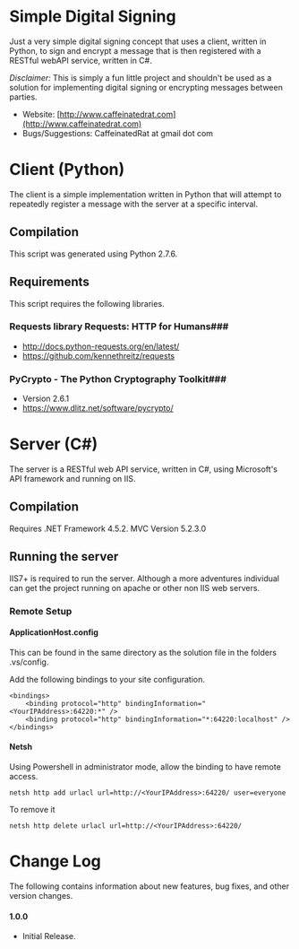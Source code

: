 Simple Digital Signing
===========

Just a very simple digital signing concept that uses a client, written in Python, to sign and encrypt a message that is then registered with a RESTful webAPI service, written in C#.

*_Disclaimer:_* This is simply a fun little project and shouldn't be used as a solution for implementing digital signing or encrypting messages between parties.

* Website: [http://www.caffeinatedrat.com](http://www.caffeinatedrat.com)
* Bugs/Suggestions: CaffeinatedRat at gmail dot com

# Client (Python)
The client is a simple implementation written in Python that will attempt to repeatedly register a message with the server at a specific interval.

## Compilation
This script was generated using Python 2.7.6.

## Requirements
This script requires the following libraries.

### Requests library Requests: HTTP for Humans###
* http://docs.python-requests.org/en/latest/
* https://github.com/kennethreitz/requests

### PyCrypto - The Python Cryptography Toolkit###
* Version 2.6.1
* https://www.dlitz.net/software/pycrypto/

# Server (C#) #
The server is a RESTful web API service, written in C#, using Microsoft's API framework and running on IIS.

## Compilation
Requires .NET Framework 4.5.2.
MVC Version 5.2.3.0

## Running the server
IIS7+ is required to run the server.  Although a more adventures individual can get the project running on apache or other non IIS web servers.

### Remote Setup

#### ApplicationHost.config
This can be found in the same directory as the solution file in the folders .vs/config.

Add the following bindings to your site configuration.

    <bindings>
        <binding protocol="http" bindingInformation="<YourIPAddress>:64220:*" />
        <binding protocol="http" bindingInformation="*:64220:localhost" />
    </bindings>

#### Netsh
Using Powershell in administrator mode, allow the binding to have remote access.

    netsh http add urlacl url=http://<YourIPAddress>:64220/ user=everyone

To remove it

    netsh http delete urlacl url=http://<YourIPAddress>:64220/


Change Log
===========

The following contains information about new features, bug fixes, and other version changes.

#### 1.0.0

* Initial Release.
